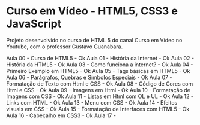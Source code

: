 # Curso em Vídeo - HTML5, CSS3 e JavaScript

Projeto desenvolvido no curso de HTML 5 do canal Curso em Vídeo no Youtube, com o professor Gustavo Guanabara.

Aula 00 - Curso de HTML5 - Ok
Aula 01 - História da Internet - Ok
Aula 02 - História da HTML5 - Ok
Aula 03 - Como funciona a internet? - Ok
Aula 04 - Primeiro Exemplo em HTML5 - Ok
Aula 05 - Tags básicas em HTML5 - Ok
Aula 06 - Parágrafos, Quebras e Símbolos Especiais - Ok
Aula 07 - Formatação de Texto com Html e CSS - Ok
Aula 08 - Código de Cores com Html e CSS - Ok
Aula 09 - Imagens em Html - Ok
Aula 10 - Formatação de Imagens com CSS - Ok
Aula 11 - Listas em Html com OL e UL - Ok
Aula 12 - Links com HTML - Ok
Aula 13 - Menu com CSS - Ok
Aula 14 - Efeitos visuais em CSS - Ok
Aula 15 - Formatação de Interfaces com HTML5 - Ok
Aula 16 - Cabeçalho em CSS3 - Ok
Aula 17 - 